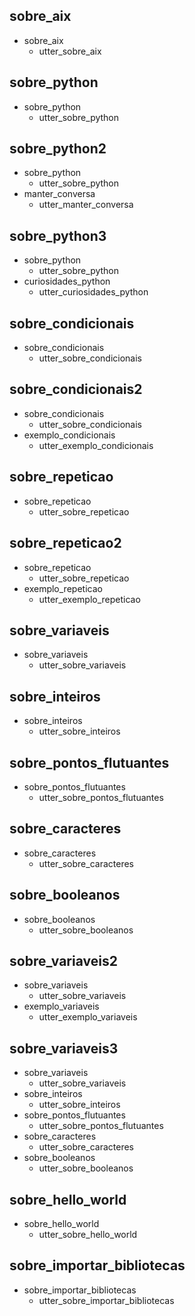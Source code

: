 ## sobre_aix
* sobre_aix
    - utter_sobre_aix

## sobre_python
* sobre_python
    - utter_sobre_python

## sobre_python2
* sobre_python
    - utter_sobre_python
* manter_conversa
	- utter_manter_conversa

## sobre_python3
* sobre_python
    - utter_sobre_python
* curiosidades_python
    - utter_curiosidades_python

## sobre_condicionais
* sobre_condicionais
    - utter_sobre_condicionais

## sobre_condicionais2
* sobre_condicionais
    - utter_sobre_condicionais
* exemplo_condicionais
	- utter_exemplo_condicionais

## sobre_repeticao
* sobre_repeticao
    - utter_sobre_repeticao

## sobre_repeticao2
* sobre_repeticao
    - utter_sobre_repeticao
* exemplo_repeticao
	- utter_exemplo_repeticao

## sobre_variaveis
* sobre_variaveis
    - utter_sobre_variaveis

## sobre_inteiros
* sobre_inteiros
    - utter_sobre_inteiros

## sobre_pontos_flutuantes
* sobre_pontos_flutuantes
    - utter_sobre_pontos_flutuantes

## sobre_caracteres
* sobre_caracteres
    - utter_sobre_caracteres

## sobre_booleanos
* sobre_booleanos
    - utter_sobre_booleanos

## sobre_variaveis2
* sobre_variaveis
    - utter_sobre_variaveis
* exemplo_variaveis
	- utter_exemplo_variaveis

## sobre_variaveis3
* sobre_variaveis
    - utter_sobre_variaveis
* sobre_inteiros
    - utter_sobre_inteiros
* sobre_pontos_flutuantes
    - utter_sobre_pontos_flutuantes
* sobre_caracteres
    - utter_sobre_caracteres
* sobre_booleanos
    - utter_sobre_booleanos

## sobre_hello_world
* sobre_hello_world
    - utter_sobre_hello_world

## sobre_importar_bibliotecas
* sobre_importar_bibliotecas
    - utter_sobre_importar_bibliotecas